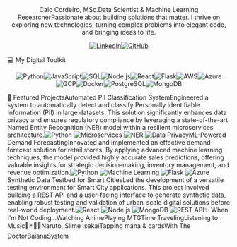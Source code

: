 <div align="center">Caio Cordeiro, MSc.Data Scientist & Machine Learning ResearcherPassionate about building solutions that matter. I thrive on exploring new technologies, turning complex problems into elegant code, and bringing ideas to life.<p><a href="https://www.google.com/search?q=https://www.linkedin.com/in/caio-cordeiro2" target="_blank"><img src="https://www.google.com/search?q=https://img.shields.io/badge/LinkedIn-0077B5%3Fstyle%3Dfor-the-badge%26logo%3Dlinkedin%26logoColor%3Dwhite" alt="LinkedIn"/></a><a href="https://github.com/CaioCordeiro" target="_blank"><img src="https://www.google.com/search?q=https://img.shields.io/badge/GitHub-181717%3Fstyle%3Dfor-the-badge%26logo%3Dgithub%26logoColor%3Dwhite" alt="GitHub"/></a></p></div>💻 My Digital Toolkit<p align="center"><img src="https://www.google.com/search?q=https://img.shields.io/badge/Python-3776AB%3Fstyle%3Dfor-the-badge%26logo%3Dpython%26logoColor%3Dwhite" alt="Python"/><img src="https://www.google.com/search?q=https://img.shields.io/badge/JavaScript-F7DF1E%3Fstyle%3Dfor-the-badge%26logo%3Djavascript%26logoColor%3Dblack" alt="JavaScript"/><img src="https://www.google.com/search?q=https://img.shields.io/badge/SQL-4479A1%3Fstyle%3Dfor-the-badge%26logo%3Dpostgresql%26logoColor%3Dwhite" alt="SQL"/><img src="https://www.google.com/search?q=https://img.shields.io/badge/Node.js-339933%3Fstyle%3Dfor-the-badge%26logo%3Dnode.js%26logoColor%3Dwhite" alt="Node.js"/><img src="https://www.google.com/search?q=https://img.shields.io/badge/React-61DAFB%3Fstyle%3Dfor-the-badge%26logo%3Dreact%26logoColor%3Dblack" alt="React"/><img src="https://www.google.com/search?q=https://img.shields.io/badge/Flask-000000%3Fstyle%3Dfor-the-badge%26logo%3Dflask%26logoColor%3Dwhite" alt="Flask"/><img src="https://www.google.com/search?q=https://img.shields.io/badge/Amazon_AWS-232F3E%3Fstyle%3Dfor-the-badge%26logo%3Damazon-aws%26logoColor%3Dwhite" alt="AWS"/><img src="https://www.google.com/search?q=https://img.shields.io/badge/Microsoft_Azure-0089D6%3Fstyle%3Dfor-the-badge%26logo%3Dmicrosoft-azure%26logoColor%3Dwhite" alt="Azure"/><img src="https://www.google.com/search?q=https://img.shields.io/badge/Google_Cloud-4285F4%3Fstyle%3Dfor-the-badge%26logo%3Dgoogle-cloud%26logoColor%3Dwhite" alt="GCP"/><img src="https://www.google.com/search?q=https://img.shields.io/badge/Docker-2496ED%3Fstyle%3Dfor-the-badge%26logo%3Ddocker%26logoColor%3Dwhite" alt="Docker"/><img src="https://www.google.com/search?q=https://img.shields.io/badge/PostgreSQL-4169E1%3Fstyle%3Dfor-the-badge%26logo%3Dpostgresql%26logoColor%3Dwhite" alt="PostgreSQL"/><img src="https://www.google.com/search?q=https://img.shields.io/badge/MongoDB-47A248%3Fstyle%3Dfor-the-badge%26logo%3Dmongodb%26logoColor%3Dwhite" alt="MongoDB"/></p>🚀 Featured ProjectsAutomated PII Classification SystemEngineered a system to automatically detect and classify Personally Identifiable Information (PII) in large datasets. This solution significantly enhances data privacy and ensures regulatory compliance by leveraging a state-of-the-art Named Entity Recognition (NER) model within a resilient microservices architecture.<img src="https://www.google.com/search?q=https://img.shields.io/badge/Python-3776AB%3Fstyle%3Dfor-the-badge%26logo%3Dpython%26logoColor%3Dwhite" alt="Python"/> <img src="https://www.google.com/search?q=https://img.shields.io/badge/Microservices-232F3E%3Fstyle%3Dfor-the-badge" alt="Microservices"/> <img src="https://www.google.com/search?q=https://img.shields.io/badge/NER-4F46E5%3Fstyle%3Dfor-the-badge" alt="NER"/> <img src="https://www.google.com/search?q=https://img.shields.io/badge/Data_Privacy-D9534F%3Fstyle%3Dfor-the-badge" alt="Data Privacy"/>ML-Powered Demand ForecastingInnovated and implemented an effective demand forecast solution for retail stores. By applying advanced machine learning techniques, the model provided highly accurate sales predictions, offering valuable insights for strategic decision-making, inventory management, and revenue optimization.<img src="https://www.google.com/search?q=https://img.shields.io/badge/Python-3776AB%3Fstyle%3Dfor-the-badge%26logo%3Dpython%26logoColor%3Dwhite" alt="Python"/> <img src="https://www.google.com/search?q=https://img.shields.io/badge/Machine_Learning-FF9900%3Fstyle%3Dfor-the-badge" alt="Machine Learning"/> <img src="https://www.google.com/search?q=https://img.shields.io/badge/Flask-000000%3Fstyle%3Dfor-the-badge%26logo%3Dflask%26logoColor%3Dwhite" alt="Flask"/> <img src="https://www.google.com/search?q=https://img.shields.io/badge/Microsoft_Azure-0089D6%3Fstyle%3Dfor-the-badge%26logo%3Dmicrosoft-azure%26logoColor%3Dwhite" alt="Azure"/>Synthetic Data Testbed for Smart CitiesLed the development of a versatile testing environment for Smart City applications. This project involved building a REST API and a user-facing interface to generate synthetic data, enabling robust testing and validation of urban-scale digital solutions before real-world deployment.<img src="https://www.google.com/search?q=https://img.shields.io/badge/React-61DAFB%3Fstyle%3Dfor-the-badge%26logo%3Dreact%26logoColor%3Dblack" alt="React"/> <img src="https://www.google.com/search?q=https://img.shields.io/badge/Node.js-339933%3Fstyle%3Dfor-the-badge%26logo%3Dnode.js%26logoColor%3Dwhite" alt="Node.js"/> <img src="https://www.google.com/search?q=https://img.shields.io/badge/MongoDB-47A248%3Fstyle%3Dfor-the-badge%26logo%3Dmongodb%26logoColor%3Dwhite" alt="MongoDB"/> <img src="https://www.google.com/search?q=https://img.shields.io/badge/REST_API-0277BD%3Fstyle%3Dfor-the-badge" alt="REST API"/>✨ When I'm Not Coding...Watching AnimePlaying MTGTime TravelingListening to Music🍥🃏🌌🎸Naruto, Slime IsekaiTapping mana & cardsWith The DoctorBaianaSystem
